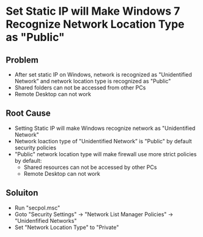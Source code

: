 # Set Static IP will Make Windows 7 Recognize Network Location Type as "Public"

## Problem
* After set static IP on Windows, network is recognized as "Unidentified Network” and network location type is recognized as "Public"
* Shared folders can not be accessed from other PCs
* Remote Desktop can not work

## Root Cause
* Setting Static IP will make Windows recognize network as "Unidentified Network"
* Network loaction type of "Unidentified Network” is "Public" by default security policies
* "Public" network location type will make firewall use more strict policies by default: 
   * Shared resources can not be accessed by other PCs
   * Remote Desktop can not work

## Soluiton
* Run "secpol.msc"
* Goto "Security Settings" -> "Network List Manager Policies" -> "Unidenfified Networks"
* Set "Network Location Type" to "Private"
